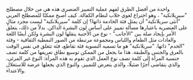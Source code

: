 واحدة من أفضل الطرق لفهم عملية التمييز العنصري هذه هي من خلال مصطلح "سيريلانكية" ، وهو اختراع لغوي خلاب لنظام الكفالة. كيف أصبح ممكنًا للمصطلح العربي "أنثى سريلانكية" أن يمثل فئة الخادمة ذاتها؟ إن كلمة "سيريلانكية" ليست مجرد مثالٍ على العنصرية باعتبارها مسألة تمييز على أساس لون البشرة الداكن. بدلاً من ذلك، يتعلق الأمر بإيجاد صلة بين "الأجانب" - نوع من الأجنبة ينقلها لون البشرة ولكن أيضًا اللغة والعادات مثل الطعام واللباس ومجموعة مرتبطة من الصور النمطية الثقافية - وفئة "الخدم" ذاتها. "سريلانكية" هو ما تسميه النسوية فئة تقاطع، فئة تتعلق في نفس الوقت بالعرق والجنس والطبقة. هذا ما يجعل من الممكن توسيع نطاق تعريفها من كلمة تصف جنسية المرأة إلى كلمة تصف نوع العمل الذي تقوم به هذه المرأة: النوع غير المرئي، والذي يتقاضى أجرًا ضئيلًا، والذي يتعرض للتمييز، والنوع الذي يجعلها عرضة للاستغلال والاعتداء.

<br>

<C4S2SectionThree />
